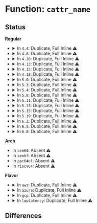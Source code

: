 # Function: <code>cattr_name</code>

## Status
<b>Regular</b>
<ul>
<li>
<details>
<summary>In <code>4.4</code>: Duplicate, Full Inline ⚠️</summary>

**Collision:** Static Duplication

**Inline:** Full

**Transformation:** False

**Instances:**

```
In arch/x86/mm/pat.c (0)
Location: arch/x86/mm/pat_internal.h:17
Inline: True
```
```
In arch/x86/mm/pat_rbtree.c (0)
Location: arch/x86/mm/pat_internal.h:17
Inline: True
```
</details>
</li>
<li>
<details>
<summary>In <code>4.8</code>: Duplicate, Full Inline ⚠️</summary>

**Collision:** Static Duplication

**Inline:** Full

**Transformation:** False

**Instances:**

```
In arch/x86/mm/pat.c (0)
Location: arch/x86/mm/pat_internal.h:17
Inline: True
```
```
In arch/x86/mm/pat_rbtree.c (0)
Location: arch/x86/mm/pat_internal.h:17
Inline: True
```
</details>
</li>
<li>
<details>
<summary>In <code>4.10</code>: Duplicate, Full Inline ⚠️</summary>

**Collision:** Static Duplication

**Inline:** Full

**Transformation:** False

**Instances:**

```
In arch/x86/mm/pat.c (0)
Location: arch/x86/mm/pat_internal.h:17
Inline: True
```
```
In arch/x86/mm/pat_rbtree.c (0)
Location: arch/x86/mm/pat_internal.h:17
Inline: True
```
</details>
</li>
<li>
<details>
<summary>In <code>4.13</code>: Duplicate, Full Inline ⚠️</summary>

**Collision:** Static Duplication

**Inline:** Full

**Transformation:** False

**Instances:**

```
In arch/x86/mm/pat.c (0)
Location: arch/x86/mm/pat_internal.h:17
Inline: True
```
```
In arch/x86/mm/pat_rbtree.c (0)
Location: arch/x86/mm/pat_internal.h:17
Inline: True
```
</details>
</li>
<li>
<details>
<summary>In <code>4.15</code>: Duplicate, Full Inline ⚠️</summary>

**Collision:** Static Duplication

**Inline:** Full

**Transformation:** False

**Instances:**

```
In arch/x86/mm/pat.c (0)
Location: arch/x86/mm/pat_internal.h:18
Inline: True
```
```
In arch/x86/mm/pat_rbtree.c (0)
Location: arch/x86/mm/pat_internal.h:18
Inline: True
```
</details>
</li>
<li>
<details>
<summary>In <code>4.18</code>: Duplicate, Full Inline ⚠️</summary>

**Collision:** Static Duplication

**Inline:** Full

**Transformation:** False

**Instances:**

```
In arch/x86/mm/pat.c (ffffffff8107aef4)
Location: arch/x86/mm/pat_internal.h:18
Inline: True
Inline callers:
  - arch/x86/mm/pat.c:memtype_seq_show
  - arch/x86/mm/pat.c:reserve_pfn_range
  - arch/x86/mm/pat.c:reserve_pfn_range
  - arch/x86/mm/pat.c:reserve_pfn_range
  - arch/x86/mm/pat.c:reserve_pfn_range
  - arch/x86/mm/pat.c:reserve_memtype
  - arch/x86/mm/pat.c:reserve_memtype
  - arch/x86/mm/pat.c:reserve_memtype
  - arch/x86/mm/pat.c:reserve_memtype
  - arch/x86/mm/pat.c:reserve_memtype
```
```
In arch/x86/mm/pat_rbtree.c (ffffffff8107e0ea)
Location: arch/x86/mm/pat_internal.h:18
Inline: True
Inline callers:
  - arch/x86/mm/pat_rbtree.c:rbt_memtype_check_insert
  - arch/x86/mm/pat_rbtree.c:rbt_memtype_check_insert
```
</details>
</li>
<li>
<details>
<summary>In <code>5.0</code>: Duplicate, Full Inline ⚠️</summary>

**Collision:** Static Duplication

**Inline:** Full

**Transformation:** False

**Instances:**

```
In arch/x86/mm/pat.c (ffffffff81081834)
Location: arch/x86/mm/pat_internal.h:18
Inline: True
Inline callers:
  - arch/x86/mm/pat.c:memtype_seq_show
  - arch/x86/mm/pat.c:reserve_pfn_range
  - arch/x86/mm/pat.c:reserve_pfn_range
  - arch/x86/mm/pat.c:reserve_pfn_range
  - arch/x86/mm/pat.c:reserve_pfn_range
  - arch/x86/mm/pat.c:reserve_memtype
  - arch/x86/mm/pat.c:reserve_memtype
  - arch/x86/mm/pat.c:reserve_memtype
  - arch/x86/mm/pat.c:reserve_memtype
  - arch/x86/mm/pat.c:reserve_memtype
  - arch/x86/mm/pat.c:reserve_memtype
```
```
In arch/x86/mm/pat_rbtree.c (ffffffff81084c6a)
Location: arch/x86/mm/pat_internal.h:18
Inline: True
Inline callers:
  - arch/x86/mm/pat_rbtree.c:rbt_memtype_check_insert
  - arch/x86/mm/pat_rbtree.c:rbt_memtype_check_insert
```
</details>
</li>
<li>
<details>
<summary>In <code>5.3</code>: Duplicate, Full Inline ⚠️</summary>

**Collision:** Static Duplication

**Inline:** Full

**Transformation:** False

**Instances:**

```
In arch/x86/mm/pat.c (ffffffff810854c5)
Location: arch/x86/mm/pat_internal.h:18
Inline: True
Inline callers:
  - arch/x86/mm/pat.c:memtype_seq_show
  - arch/x86/mm/pat.c:reserve_pfn_range
  - arch/x86/mm/pat.c:reserve_pfn_range
  - arch/x86/mm/pat.c:reserve_pfn_range
  - arch/x86/mm/pat.c:reserve_pfn_range
  - arch/x86/mm/pat.c:reserve_memtype
  - arch/x86/mm/pat.c:reserve_memtype
  - arch/x86/mm/pat.c:reserve_memtype
  - arch/x86/mm/pat.c:reserve_memtype
  - arch/x86/mm/pat.c:reserve_memtype
  - arch/x86/mm/pat.c:reserve_memtype
```
```
In arch/x86/mm/pat_rbtree.c (ffffffff81088efb)
Location: arch/x86/mm/pat_internal.h:18
Inline: True
Inline callers:
  - arch/x86/mm/pat_rbtree.c:rbt_memtype_check_insert
  - arch/x86/mm/pat_rbtree.c:rbt_memtype_check_insert
```
</details>
</li>
<li>
<details>
<summary>In <code>5.4</code>: Duplicate, Full Inline ⚠️</summary>

**Collision:** Static Duplication

**Inline:** Full

**Transformation:** False

**Instances:**

```
In arch/x86/mm/pat.c (ffffffff810861b5)
Location: arch/x86/mm/pat_internal.h:18
Inline: True
Inline callers:
  - arch/x86/mm/pat.c:memtype_seq_show
  - arch/x86/mm/pat.c:reserve_pfn_range
  - arch/x86/mm/pat.c:reserve_pfn_range
  - arch/x86/mm/pat.c:reserve_pfn_range
  - arch/x86/mm/pat.c:reserve_pfn_range
  - arch/x86/mm/pat.c:reserve_memtype
  - arch/x86/mm/pat.c:reserve_memtype
  - arch/x86/mm/pat.c:reserve_memtype
  - arch/x86/mm/pat.c:reserve_memtype
  - arch/x86/mm/pat.c:reserve_memtype
  - arch/x86/mm/pat.c:reserve_memtype
```
```
In arch/x86/mm/pat_rbtree.c (ffffffff81089b6b)
Location: arch/x86/mm/pat_internal.h:18
Inline: True
Inline callers:
  - arch/x86/mm/pat_rbtree.c:rbt_memtype_check_insert
  - arch/x86/mm/pat_rbtree.c:rbt_memtype_check_insert
```
</details>
</li>
<li>
<details>
<summary>In <code>5.8</code>: Duplicate, Full Inline ⚠️</summary>

**Collision:** Static Duplication

**Inline:** Full

**Transformation:** False

**Instances:**

```
In arch/x86/mm/pat/memtype.c (ffffffff8108f8a5)
Location: arch/x86/mm/pat/memtype.h:18
Inline: True
Inline callers:
  - arch/x86/mm/pat/memtype.c:memtype_seq_show
  - arch/x86/mm/pat/memtype.c:reserve_pfn_range
  - arch/x86/mm/pat/memtype.c:reserve_pfn_range
  - arch/x86/mm/pat/memtype.c:reserve_pfn_range
  - arch/x86/mm/pat/memtype.c:reserve_pfn_range
  - arch/x86/mm/pat/memtype.c:memtype_reserve
  - arch/x86/mm/pat/memtype.c:memtype_reserve
  - arch/x86/mm/pat/memtype.c:memtype_reserve
  - arch/x86/mm/pat/memtype.c:memtype_reserve
  - arch/x86/mm/pat/memtype.c:memtype_reserve
  - arch/x86/mm/pat/memtype.c:memtype_reserve
```
```
In arch/x86/mm/pat/memtype_interval.c (ffffffff810912d6)
Location: arch/x86/mm/pat/memtype.h:18
Inline: True
Inline callers:
  - arch/x86/mm/pat/memtype_interval.c:memtype_check_conflict
  - arch/x86/mm/pat/memtype_interval.c:memtype_check_conflict
```
</details>
</li>
<li>
<details>
<summary>In <code>5.11</code>: Duplicate, Full Inline ⚠️</summary>

**Collision:** Static Duplication

**Inline:** Full

**Transformation:** False

**Instances:**

```
In arch/x86/mm/pat/memtype.c (ffffffff8108f599)
Location: arch/x86/mm/pat/memtype.h:18
Inline: True
Inline callers:
  - arch/x86/mm/pat/memtype.c:memtype_seq_show
  - arch/x86/mm/pat/memtype.c:reserve_pfn_range
  - arch/x86/mm/pat/memtype.c:reserve_pfn_range
  - arch/x86/mm/pat/memtype.c:reserve_pfn_range
  - arch/x86/mm/pat/memtype.c:reserve_pfn_range
  - arch/x86/mm/pat/memtype.c:memtype_reserve
  - arch/x86/mm/pat/memtype.c:memtype_reserve
  - arch/x86/mm/pat/memtype.c:memtype_reserve
  - arch/x86/mm/pat/memtype.c:memtype_reserve
  - arch/x86/mm/pat/memtype.c:memtype_reserve
  - arch/x86/mm/pat/memtype.c:memtype_reserve
```
```
In arch/x86/mm/pat/memtype_interval.c (ffffffff81bd9c00)
Location: arch/x86/mm/pat/memtype.h:18
Inline: True
Inline callers:
  - arch/x86/mm/pat/memtype_interval.c:memtype_check_conflict
  - arch/x86/mm/pat/memtype_interval.c:memtype_check_conflict
```
</details>
</li>
<li>
<details>
<summary>In <code>5.13</code>: Duplicate, Full Inline ⚠️</summary>

**Collision:** Static Duplication

**Inline:** Full

**Transformation:** False

**Instances:**

```
In arch/x86/mm/pat/memtype.c (ffffffff81090129)
Location: arch/x86/mm/pat/memtype.h:18
Inline: True
Inline callers:
  - arch/x86/mm/pat/memtype.c:memtype_seq_show
  - arch/x86/mm/pat/memtype.c:reserve_pfn_range
  - arch/x86/mm/pat/memtype.c:reserve_pfn_range
  - arch/x86/mm/pat/memtype.c:reserve_pfn_range
  - arch/x86/mm/pat/memtype.c:reserve_pfn_range
  - arch/x86/mm/pat/memtype.c:memtype_reserve
  - arch/x86/mm/pat/memtype.c:memtype_reserve
  - arch/x86/mm/pat/memtype.c:memtype_reserve
  - arch/x86/mm/pat/memtype.c:memtype_reserve
  - arch/x86/mm/pat/memtype.c:memtype_reserve
  - arch/x86/mm/pat/memtype.c:memtype_reserve
```
```
In arch/x86/mm/pat/memtype_interval.c (ffffffff81bcbc63)
Location: arch/x86/mm/pat/memtype.h:18
Inline: True
Inline callers:
  - arch/x86/mm/pat/memtype_interval.c:memtype_check_insert
  - arch/x86/mm/pat/memtype_interval.c:memtype_check_insert
```
</details>
</li>
<li>
<details>
<summary>In <code>5.15</code>: Duplicate, Full Inline ⚠️</summary>

**Collision:** Static Duplication

**Inline:** Full

**Transformation:** False

**Instances:**

```
In arch/x86/mm/pat/memtype.c (ffffffff8109fb89)
Location: arch/x86/mm/pat/memtype.h:18
Inline: True
Inline callers:
  - arch/x86/mm/pat/memtype.c:memtype_seq_show
  - arch/x86/mm/pat/memtype.c:reserve_pfn_range
  - arch/x86/mm/pat/memtype.c:reserve_pfn_range
  - arch/x86/mm/pat/memtype.c:reserve_pfn_range
  - arch/x86/mm/pat/memtype.c:reserve_pfn_range
  - arch/x86/mm/pat/memtype.c:memtype_reserve
  - arch/x86/mm/pat/memtype.c:memtype_reserve
  - arch/x86/mm/pat/memtype.c:memtype_reserve
  - arch/x86/mm/pat/memtype.c:memtype_reserve
  - arch/x86/mm/pat/memtype.c:memtype_reserve
  - arch/x86/mm/pat/memtype.c:memtype_reserve
```
```
In arch/x86/mm/pat/memtype_interval.c (ffffffff81ca1877)
Location: arch/x86/mm/pat/memtype.h:18
Inline: True
Inline callers:
  - arch/x86/mm/pat/memtype_interval.c:memtype_check_insert
  - arch/x86/mm/pat/memtype_interval.c:memtype_check_insert
```
</details>
</li>
<li>
<details>
<summary>In <code>5.19</code>: Duplicate, Full Inline ⚠️</summary>

**Collision:** Static Duplication

**Inline:** Full

**Transformation:** False

**Instances:**

```
In arch/x86/mm/pat/memtype.c (ffffffff810b3b39)
Location: arch/x86/mm/pat/memtype.h:18
Inline: True
Inline callers:
  - arch/x86/mm/pat/memtype.c:memtype_seq_show
  - arch/x86/mm/pat/memtype.c:reserve_pfn_range
  - arch/x86/mm/pat/memtype.c:reserve_pfn_range
  - arch/x86/mm/pat/memtype.c:reserve_pfn_range
  - arch/x86/mm/pat/memtype.c:reserve_pfn_range
  - arch/x86/mm/pat/memtype.c:memtype_kernel_map_sync
  - arch/x86/mm/pat/memtype.c:memtype_reserve
  - arch/x86/mm/pat/memtype.c:memtype_reserve
  - arch/x86/mm/pat/memtype.c:memtype_reserve
  - arch/x86/mm/pat/memtype.c:memtype_reserve
  - arch/x86/mm/pat/memtype.c:memtype_reserve
  - arch/x86/mm/pat/memtype.c:memtype_reserve
```
```
In arch/x86/mm/pat/memtype_interval.c (ffffffff81e50e96)
Location: arch/x86/mm/pat/memtype.h:18
Inline: True
Inline callers:
  - arch/x86/mm/pat/memtype_interval.c:memtype_check_insert
  - arch/x86/mm/pat/memtype_interval.c:memtype_check_insert
```
</details>
</li>
<li>
<details>
<summary>In <code>6.2</code>: Duplicate, Full Inline ⚠️</summary>

**Collision:** Static Duplication

**Inline:** Full

**Transformation:** False

**Instances:**

```
In arch/x86/mm/pat/memtype.c (ffffffff810ce7c9)
Location: arch/x86/mm/pat/memtype.h:18
Inline: True
Inline callers:
  - arch/x86/mm/pat/memtype.c:memtype_seq_show
  - arch/x86/mm/pat/memtype.c:reserve_pfn_range
  - arch/x86/mm/pat/memtype.c:reserve_pfn_range
  - arch/x86/mm/pat/memtype.c:reserve_pfn_range
  - arch/x86/mm/pat/memtype.c:reserve_pfn_range
  - arch/x86/mm/pat/memtype.c:memtype_kernel_map_sync
  - arch/x86/mm/pat/memtype.c:memtype_reserve
  - arch/x86/mm/pat/memtype.c:memtype_reserve
  - arch/x86/mm/pat/memtype.c:memtype_reserve
  - arch/x86/mm/pat/memtype.c:memtype_reserve
  - arch/x86/mm/pat/memtype.c:memtype_reserve
  - arch/x86/mm/pat/memtype.c:memtype_reserve
```
```
In arch/x86/mm/pat/memtype_interval.c (ffffffff810d00bf)
Location: arch/x86/mm/pat/memtype.h:18
Inline: True
Inline callers:
  - arch/x86/mm/pat/memtype_interval.c:memtype_check_insert
  - arch/x86/mm/pat/memtype_interval.c:memtype_check_insert
```
</details>
</li>
<li>
<details>
<summary>In <code>6.5</code>: Duplicate, Full Inline ⚠️</summary>

**Collision:** Static Duplication

**Inline:** Full

**Transformation:** False

**Instances:**

```
In arch/x86/mm/pat/memtype.c (ffffffff810d1d89)
Location: arch/x86/mm/pat/memtype.h:18
Inline: True
Inline callers:
  - arch/x86/mm/pat/memtype.c:memtype_seq_show
  - arch/x86/mm/pat/memtype.c:reserve_pfn_range
  - arch/x86/mm/pat/memtype.c:reserve_pfn_range
  - arch/x86/mm/pat/memtype.c:reserve_pfn_range
  - arch/x86/mm/pat/memtype.c:reserve_pfn_range
  - arch/x86/mm/pat/memtype.c:memtype_kernel_map_sync
  - arch/x86/mm/pat/memtype.c:memtype_reserve
  - arch/x86/mm/pat/memtype.c:memtype_reserve
  - arch/x86/mm/pat/memtype.c:memtype_reserve
  - arch/x86/mm/pat/memtype.c:memtype_reserve
  - arch/x86/mm/pat/memtype.c:memtype_reserve
  - arch/x86/mm/pat/memtype.c:memtype_reserve
```
```
In arch/x86/mm/pat/memtype_interval.c (ffffffff810d36e3)
Location: arch/x86/mm/pat/memtype.h:18
Inline: True
Inline callers:
  - arch/x86/mm/pat/memtype_interval.c:memtype_check_insert
  - arch/x86/mm/pat/memtype_interval.c:memtype_check_insert
```
</details>
</li>
<li>
<details>
<summary>In <code>6.8</code>: Duplicate, Full Inline ⚠️</summary>

**Collision:** Static Duplication

**Inline:** Full

**Transformation:** False

**Instances:**

```
In arch/x86/mm/pat/memtype.c (ffffffff810da4b9)
Location: arch/x86/mm/pat/memtype.h:18
Inline: True
Inline callers:
  - arch/x86/mm/pat/memtype.c:memtype_seq_show
  - arch/x86/mm/pat/memtype.c:reserve_pfn_range
  - arch/x86/mm/pat/memtype.c:reserve_pfn_range
  - arch/x86/mm/pat/memtype.c:reserve_pfn_range
  - arch/x86/mm/pat/memtype.c:reserve_pfn_range
  - arch/x86/mm/pat/memtype.c:memtype_kernel_map_sync
  - arch/x86/mm/pat/memtype.c:memtype_reserve
  - arch/x86/mm/pat/memtype.c:memtype_reserve
  - arch/x86/mm/pat/memtype.c:memtype_reserve
  - arch/x86/mm/pat/memtype.c:memtype_reserve
  - arch/x86/mm/pat/memtype.c:memtype_reserve
  - arch/x86/mm/pat/memtype.c:memtype_reserve
```
```
In arch/x86/mm/pat/memtype_interval.c (ffffffff810dbe73)
Location: arch/x86/mm/pat/memtype.h:18
Inline: True
Inline callers:
  - arch/x86/mm/pat/memtype_interval.c:memtype_check_insert
  - arch/x86/mm/pat/memtype_interval.c:memtype_check_insert
```
</details>
</li>
</ul>
<b>Arch</b>
<ul>
<li>
In <code>arm64</code>: Absent ⚠️
</li>
<li>
In <code>armhf</code>: Absent ⚠️
</li>
<li>
In <code>ppc64el</code>: Absent ⚠️
</li>
<li>
In <code>riscv64</code>: Absent ⚠️
</li>
</ul>
<b>Flavor</b>
<ul>
<li>
<details>
<summary>In <code>aws</code>: Duplicate, Full Inline ⚠️</summary>

**Collision:** Static Duplication

**Inline:** Full

**Transformation:** False

**Instances:**

```
In arch/x86/mm/pat.c (ffffffff810851b5)
Location: arch/x86/mm/pat_internal.h:18
Inline: True
Inline callers:
  - arch/x86/mm/pat.c:memtype_seq_show
  - arch/x86/mm/pat.c:reserve_pfn_range
  - arch/x86/mm/pat.c:reserve_pfn_range
  - arch/x86/mm/pat.c:reserve_pfn_range
  - arch/x86/mm/pat.c:reserve_pfn_range
  - arch/x86/mm/pat.c:reserve_memtype
  - arch/x86/mm/pat.c:reserve_memtype
  - arch/x86/mm/pat.c:reserve_memtype
  - arch/x86/mm/pat.c:reserve_memtype
  - arch/x86/mm/pat.c:reserve_memtype
  - arch/x86/mm/pat.c:reserve_memtype
```
```
In arch/x86/mm/pat_rbtree.c (ffffffff81088b2b)
Location: arch/x86/mm/pat_internal.h:18
Inline: True
Inline callers:
  - arch/x86/mm/pat_rbtree.c:rbt_memtype_check_insert
  - arch/x86/mm/pat_rbtree.c:rbt_memtype_check_insert
```
</details>
</li>
<li>
<details>
<summary>In <code>azure</code>: Duplicate, Full Inline ⚠️</summary>

**Collision:** Static Duplication

**Inline:** Full

**Transformation:** False

**Instances:**

```
In arch/x86/mm/pat.c (ffffffff81073e85)
Location: arch/x86/mm/pat_internal.h:18
Inline: True
Inline callers:
  - arch/x86/mm/pat.c:memtype_seq_show
  - arch/x86/mm/pat.c:reserve_pfn_range
  - arch/x86/mm/pat.c:reserve_pfn_range
  - arch/x86/mm/pat.c:reserve_pfn_range
  - arch/x86/mm/pat.c:reserve_pfn_range
  - arch/x86/mm/pat.c:reserve_memtype
  - arch/x86/mm/pat.c:reserve_memtype
  - arch/x86/mm/pat.c:reserve_memtype
  - arch/x86/mm/pat.c:reserve_memtype
  - arch/x86/mm/pat.c:reserve_memtype
  - arch/x86/mm/pat.c:reserve_memtype
```
```
In arch/x86/mm/pat_rbtree.c (ffffffff8107778b)
Location: arch/x86/mm/pat_internal.h:18
Inline: True
Inline callers:
  - arch/x86/mm/pat_rbtree.c:rbt_memtype_check_insert
  - arch/x86/mm/pat_rbtree.c:rbt_memtype_check_insert
```
</details>
</li>
<li>
<details>
<summary>In <code>gcp</code>: Duplicate, Full Inline ⚠️</summary>

**Collision:** Static Duplication

**Inline:** Full

**Transformation:** False

**Instances:**

```
In arch/x86/mm/pat.c (ffffffff81085165)
Location: arch/x86/mm/pat_internal.h:18
Inline: True
Inline callers:
  - arch/x86/mm/pat.c:memtype_seq_show
  - arch/x86/mm/pat.c:reserve_pfn_range
  - arch/x86/mm/pat.c:reserve_pfn_range
  - arch/x86/mm/pat.c:reserve_pfn_range
  - arch/x86/mm/pat.c:reserve_pfn_range
  - arch/x86/mm/pat.c:reserve_memtype
  - arch/x86/mm/pat.c:reserve_memtype
  - arch/x86/mm/pat.c:reserve_memtype
  - arch/x86/mm/pat.c:reserve_memtype
  - arch/x86/mm/pat.c:reserve_memtype
  - arch/x86/mm/pat.c:reserve_memtype
```
```
In arch/x86/mm/pat_rbtree.c (ffffffff81088adb)
Location: arch/x86/mm/pat_internal.h:18
Inline: True
Inline callers:
  - arch/x86/mm/pat_rbtree.c:rbt_memtype_check_insert
  - arch/x86/mm/pat_rbtree.c:rbt_memtype_check_insert
```
</details>
</li>
<li>
<details>
<summary>In <code>lowlatency</code>: Duplicate, Full Inline ⚠️</summary>

**Collision:** Static Duplication

**Inline:** Full

**Transformation:** False

**Instances:**

```
In arch/x86/mm/pat.c (ffffffff810872b5)
Location: arch/x86/mm/pat_internal.h:18
Inline: True
Inline callers:
  - arch/x86/mm/pat.c:memtype_seq_show
  - arch/x86/mm/pat.c:reserve_pfn_range
  - arch/x86/mm/pat.c:reserve_pfn_range
  - arch/x86/mm/pat.c:reserve_pfn_range
  - arch/x86/mm/pat.c:reserve_pfn_range
  - arch/x86/mm/pat.c:reserve_memtype
  - arch/x86/mm/pat.c:reserve_memtype
  - arch/x86/mm/pat.c:reserve_memtype
  - arch/x86/mm/pat.c:reserve_memtype
  - arch/x86/mm/pat.c:reserve_memtype
  - arch/x86/mm/pat.c:reserve_memtype
```
```
In arch/x86/mm/pat_rbtree.c (ffffffff8108ad7b)
Location: arch/x86/mm/pat_internal.h:18
Inline: True
Inline callers:
  - arch/x86/mm/pat_rbtree.c:rbt_memtype_check_insert
  - arch/x86/mm/pat_rbtree.c:rbt_memtype_check_insert
```
</details>
</li>
</ul>

## Differences
